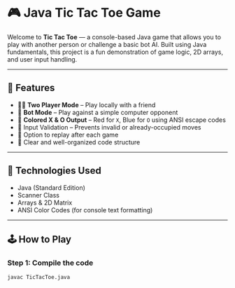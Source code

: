 # 🎮 Java Tic Tac Toe Game

Welcome to **Tic Tac Toe** — a console-based Java game that allows you to play with another person or challenge a basic bot AI. Built using Java fundamentals, this project is a fun demonstration of game logic, 2D arrays, and user input handling.

---

## 🧠 Features

- 🧍‍♂️ **Two Player Mode** – Play locally with a friend
- 🤖 **Bot Mode** – Play against a simple computer opponent
- 🎨 **Colored X & O Output** – Red for `X`, Blue for `O` using ANSI escape codes
- 🚫 Input Validation – Prevents invalid or already-occupied moves
- 🔁 Option to replay after each game
- 🧼 Clear and well-organized code structure

---

## 🧪 Technologies Used

- Java (Standard Edition)
- Scanner Class
- Arrays & 2D Matrix
- ANSI Color Codes (for console text formatting)

---

## 🕹️ How to Play

### Step 1: Compile the code
```bash
javac TicTacToe.java
